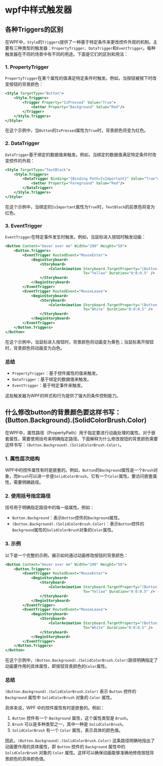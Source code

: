 # wpf中样式触发器

## 各种Triggers的区别
在WPF中，`Style`的`Triggers`提供了一种基于特定条件来更改控件外观的机制。主要有三种类型的触发器：`PropertyTrigger`、`DataTrigger`和`EventTrigger`。每种触发器在不同的场景中有不同的用途。下面是它们的区别和用法：

### 1. PropertyTrigger
`PropertyTrigger`在某个属性的值满足特定条件时触发。例如，当按钮被按下时改变按钮的背景颜色：

```xml
<Style TargetType="Button">
    <Style.Triggers>
        <Trigger Property="IsPressed" Value="True">
            <Setter Property="Background" Value="Red"/>
        </Trigger>
    </Style.Triggers>
</Style>
```

在这个示例中，当`Button`的`IsPressed`属性为`True`时，背景颜色将变为红色。

### 2. DataTrigger
`DataTrigger`基于绑定的数据值来触发。例如，当绑定的数据值满足特定条件时改变控件的外观：

```xml
<Style TargetType="TextBlock">
    <Style.Triggers>
        <DataTrigger Binding="{Binding Path=IsImportant}" Value="True">
            <Setter Property="Foreground" Value="Red"/>
        </DataTrigger>
    </Style.Triggers>
</Style>
```

在这个示例中，当绑定的`IsImportant`属性为`True`时，`TextBlock`的前景色将变为红色。

### 3. EventTrigger
`EventTrigger`在特定事件发生时触发。例如，当鼠标进入按钮时触发动画：

```xml
<Button Content="Hover over me" Width="200" Height="50">
    <Button.Triggers>
        <EventTrigger RoutedEvent="MouseEnter">
            <BeginStoryboard>
                <Storyboard>
                    <ColorAnimation Storyboard.TargetProperty="(Button.Background).(SolidColorBrush.Color)"
                                    To="Yellow" Duration="0:0:0.5" />
                </Storyboard>
            </BeginStoryboard>
        </EventTrigger>
        <EventTrigger RoutedEvent="MouseLeave">
            <BeginStoryboard>
                <Storyboard>
                    <ColorAnimation Storyboard.TargetProperty="(Button.Background).(SolidColorBrush.Color)"
                                    To="White" Duration="0:0:0.5" />
                </Storyboard>
            </BeginStoryboard>
        </EventTrigger>
    </Button.Triggers>
</Button>
```

在这个示例中，当鼠标进入按钮时，背景颜色将动画变为黄色；当鼠标离开按钮时，背景颜色将动画变为白色。

### 总结
- `PropertyTrigger`：基于控件属性的值来触发。
- `DataTrigger`：基于绑定的数据值来触发。
- `EventTrigger`：基于特定事件来触发。

这些触发器为WPF的样式和行为提供了强大的条件控制能力。

## 什么修改button的背景颜色要这样书写：(Button.Background).(SolidColorBrush.Color)

在WPF中，属性路径（PropertyPath）用于指定要进行动画处理的属性。对于嵌套属性，需要使用括号来明确指定路径。下面解释为什么修改按钮的背景颜色需要这样书写：`(Button.Background).(SolidColorBrush.Color)`。

### 1. 属性层次结构
WPF中的控件属性有时是嵌套的。例如，`Button`的`Background`属性是一个`Brush`对象，而`Brush`可以进一步是`SolidColorBrush`，它有一个`Color`属性。要访问嵌套属性，需要明确路径。

### 2. 使用括号指定路径
括号用于明确指定路径中的每一级属性。例如：

- `Button.Background`：表示`Button`控件的`Background`属性。
- `(Button.Background).(SolidColorBrush.Color)`：表示`Button`控件的`Background`属性的`SolidColorBrush`对象的`Color`属性。

### 3. 示例
以下是一个完整的示例，展示如何通过动画修改按钮的背景颜色：

```xml
<Button Content="Hover over me" Width="200" Height="50">
    <Button.Triggers>
        <EventTrigger RoutedEvent="MouseEnter">
            <BeginStoryboard>
                <Storyboard>
                    <ColorAnimation Storyboard.TargetProperty="(Button.Background).(SolidColorBrush.Color)"
                                    To="Yellow" Duration="0:0:0.5" />
                </Storyboard>
            </BeginStoryboard>
        </EventTrigger>
        <EventTrigger RoutedEvent="MouseLeave">
            <BeginStoryboard>
                <Storyboard>
                    <ColorAnimation Storyboard.TargetProperty="(Button.Background).(SolidColorBrush.Color)"
                                    To="White" Duration="0:0:0.5" />
                </Storyboard>
            </BeginStoryboard>
        </EventTrigger>
    </Button.Triggers>
</Button>
```

在这个示例中，`(Button.Background).(SolidColorBrush.Color)`路径明确指定了动画要作用的具体属性，即按钮背景颜色的`Color`属性。

### 总结
`(Button.Background).(SolidColorBrush.Color)` 表示 `Button` 控件的 `Background` 属性中 `SolidColorBrush` 对象的 `Color` 属性。

具体来说，WPF 中的控件属性有时是嵌套的。例如：

1. `Button` 控件有一个 `Background` 属性，这个属性类型是 `Brush`。
2. `Brush` 可以是多种类型之一，其中一种是 `SolidColorBrush`。
3. `SolidColorBrush` 有一个 `Color` 属性，表示具体的颜色值。

因此，`(Button.Background).(SolidColorBrush.Color)` 这条路径明确地指出了动画要作用的具体属性，即 `Button` 控件的 `Background` 属性中的 `SolidColorBrush` 对象的 `Color` 属性。这样可以确保动画能够准确地修改按钮背景颜色的具体颜色值。
